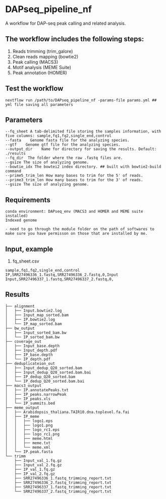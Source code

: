 # DAPseq_pipeline_nf
A workflow for DAP-seq peak calling and related analysis.

## The workflow includes the following steps:
1. Reads trimming (trim_galore)
2. Clean reads mapping (bowtie2)
1. Peak calling (MACS3)
2. Motif analysis (MEME Suite)
3. Peak annotation (HOMER)

## Test the workflow
```
nextflow run /path/to/DAPseq_pipeline_nf -params-file params.yml ## yml file saving all parameters
```

## Parameters
```
--fq_sheet A tab-delimited file storing the samples information, with five columns: sample,fq1,fq2,single_end,control
--fasta    Genome fasta file for the analyzing species.
--gtf    Genome gtf file for the analyzing species.
--output_dir    Name for directory for saving the results. Default: ./results
--fq_dir  The folder where the raw .fastq files are.
--gsize The size of analyzing genome.
--bowtie_idx The bowtei2 index directory. ## built with bowtie2-build command
--prime5_trim_len How many bases to trim for the 5' of reads.
--prime3_trim_len How many bases to trim for the 3' of reads.
--gsize The size of analyzing genome.

```

## Requirements
```
conda environment: DAPseq_env (MACS3 and HOMER and MEME suite installed)
Indexed genome

- need to go through the module folder on the path of softwares to make sure you have permisson on those that are installed by me.
```

## Input, example
1. fq_sheet.csv
```
sample,fq1,fq2,single_end,control
IP,SRR27496336_1.fastq,SRR27496336_2.fastq,0,Input
Input,SRR27496337_1.fastq,SRR27496337_2.fastq,0,
```

## Results 
```
├── alignment
│   ├── Input.bowtie2.log
│   ├── Input_map_sorted.bam
│   ├── IP.bowtie2.log
│   └── IP_map_sorted.bam
├── bw_output
│   ├── Input_sorted_bam.bw
│   └── IP_sorted_bam.bw
├── coverage_out
│   ├── Input_base.depth
│   ├── Input_depth.pdf
│   ├── IP_base.depth
│   └── IP_depth.pdf
├── deduplicateion_out
│   ├── Input_dedup_Q20_sorted.bam
│   ├── Input_dedup_Q20_sorted.bam.bai
│   ├── IP_dedup_Q20_sorted.bam
│   └── IP_dedup_Q20_sorted.bam.bai
├── macs3_output
│   ├── IP.annotatePeaks.txt
│   ├── IP_peaks.narrowPeak
│   ├── IP_peaks.xls
│   └── IP_summits.bed
├── meme_output
│   ├── Arabidopsis_thaliana.TAIR10.dna.toplevel.fa.fai
│   ├── IP_meme
│   │   ├── logo1.eps
│   │   ├── logo1.png
│   │   ├── logo_rc1.eps
│   │   ├── logo_rc1.png
│   │   ├── meme.html
│   │   ├── meme.txt
│   │   └── meme.xml
│   └── IP.peak.fasta
└── trimm
    ├── Input_val_1.fq.gz
    ├── Input_val_2.fq.gz
    ├── IP_val_1.fq.gz
    ├── IP_val_2.fq.gz
    ├── SRR27496336_1.fastq_trimming_report.txt
    ├── SRR27496336_2.fastq_trimming_report.txt
    ├── SRR27496337_1.fastq_trimming_report.txt
    └── SRR27496337_2.fastq_trimming_report.txt
    
```


